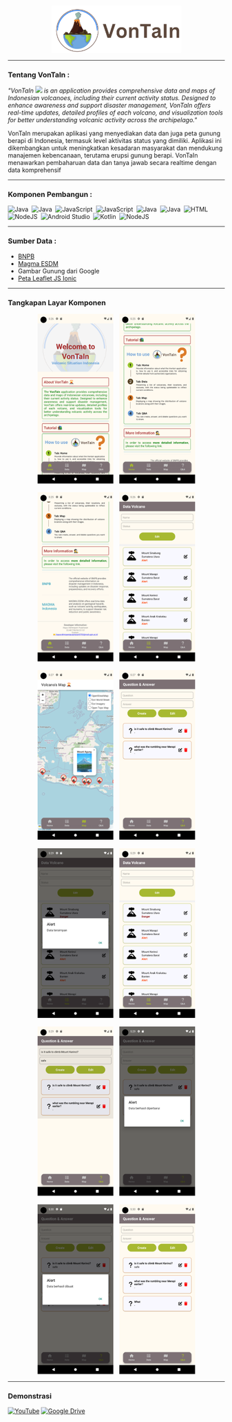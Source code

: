 <div align="center">
  <img src="img/logo.png"  width="60%"/>
</div>

---

### Tentang VonTaIn :
*"VonTaIn <img src="https://media.giphy.com/media/v1.Y2lkPTc5MGI3NjExYnB2Ym15bmFvajN2MW1sMnhqcTNjdmJqbjQ4dXVmZnh2aDFkYWo1byZlcD12MV9zdGlja2Vyc19zZWFyY2gmY3Q9cw/F7HoYLHtf7Qo8/giphy.gif" width="30"> is an application provides 
            comprehensive data and maps of Indonesian volcanoes, including their current activity status. 
            Designed to enhance awareness and support disaster management, VonTaIn offers real-time updates, 
            detailed profiles of each volcano, and visualization tools for better 
            understanding volcanic activity across the archipelago."*

VonTaIn merupakan aplikasi yang menyediakan data dan juga peta gunung berapi di Indonesia, termasuk level aktivitas status yang dimiliki. Aplikasi ini dikembangkan untuk meningkatkan kesadaran masyarakat dan mendukung manajemen kebencanaan, terutama erupsi gunung berapi. VonTaIn menawarkan pembaharuan data dan tanya jawab secara realtime dengan data komprehensif 

---

### Komponen Pembangun :
<div>
  <img src="https://miro.medium.com/v2/resize:fit:1400/0*Pk7FY6epy4BnOGei" title="Leaflet" alt="Java" width="80" height="40"/>&nbsp;
  <img src="https://cdn.jsdelivr.net/gh/devicons/devicon/icons/vscode/vscode-original.svg" title="VScode" alt="Java" width="40" height="40"/>&nbsp;
  <img src="https://cdn.jsdelivr.net/gh/devicons/devicon/icons/javascript/javascript-original.svg" title="JavaScript" alt="JavaScript" width="40" height="40"/>&nbsp;
  <img src="https://cdn.jsdelivr.net/gh/devicons/devicon/icons/json/json-original.svg" title="JSON" alt="JavaScript" width="40" height="40"/>&nbsp;
  <img src="https://seeklogo.com/images/F/font-awesome-logo-3010FE2434-seeklogo.com.png" title="Fontawesome" alt="Java" width="40" height="40"/>&nbsp;
  <img src="https://cdn.jsdelivr.net/gh/devicons/devicon/icons/react/react-original.svg" title="React" alt="Java" width="40" height="40"/>&nbsp; 
  <img src="https://cdn.jsdelivr.net/gh/devicons/devicon/icons/vercel/vercel-original-wordmark.svg" title="Vercel" alt="HTML" width="60" height="40"/>&nbsp;
   <img src="https://cdn.jsdelivr.net/gh/devicons/devicon/icons/nodejs/nodejs-original-wordmark.svg" title="NodeJS" alt="NodeJS" width="40" height="40"/>&nbsp;
  <img src="https://cdn.jsdelivr.net/gh/devicons/devicon/icons/androidstudio/androidstudio-original.svg" title="JavaScript" alt="Android Studio" width="40" height="40"/>&nbsp;
  <img src="https://cdn.jsdelivr.net/gh/devicons/devicon/icons/kotlin/kotlin-original-wordmark.svg" title="JavaScript" alt="Kotlin" width="60" height="40"/>&nbsp;
  <img src="https://cdn.jsdelivr.net/gh/devicons/devicon/icons/ionic/ionic-original.svg" title="React" alt="NodeJS" width="40" height="40"/>&nbsp;
</div>

---

### Sumber Data :
- [BNPB](https://www.bnpb.go.id/)
- [Magma ESDM](https://magma.esdm.go.id/)
- Gambar Gunung dari Google
- [Peta Leaflet JS Ionic](https://github.com/hayyurahmayani/leafletmap)

---

### Tangkapan Layar Komponen
<div align="center">
  <img src="img/1.png" alt="1" width="35%" style="margin-right: 10px;"/>
  <img src="img/2.png" alt="2" width="35%"/>
</div>
</br>
<div align="center">
  <img src="img/3.png" alt="3" width="35%" style="margin-right: 10px;"/>
  <img src="img/4.png" alt="4" width="35%"/>
</div>
</br>
<div align="center">
  <img src="img/5.png" alt="5" width="35%" style="margin-right: 10px;"/>
  <img src="img/6.png" alt="6" width="35%"/>
</div>
</br>
<div align="center">
  <img src="img/7.png" alt="7" width="35%" style="margin-right: 10px;"/>
  <img src="img/8.png" alt="8" width="35%"/>
</div>
</br>
<div align="center">
  <img src="img/9.png" alt="9" width="35%" style="margin-right: 10px;"/>
  <img src="img/10.png" alt="10" width="35%"/>
</div>
</br>
<div align="center">
  <img src="img/11.png" alt="11" width="35%" style="margin-right: 10px;"/>
  <img src="img/12.png" alt="12" width="35%"/>
</div>

---

### Demonstrasi
[![YouTube](https://img.shields.io/badge/YouTube-FF0000?style=for-the-badge&logo=youtube&logoColor=white)](https://youtu.be/SrZr_5oaU2A)
[![Google Drive](https://img.shields.io/badge/Google%20Drive-4285F4?style=for-the-badge&logo=googledrive&logoColor=white)](https://drive.google.com/file/d/1c1mPEVL_SOL93B_gdP6xB75EPtAFpKUe/view?usp=sharing)
